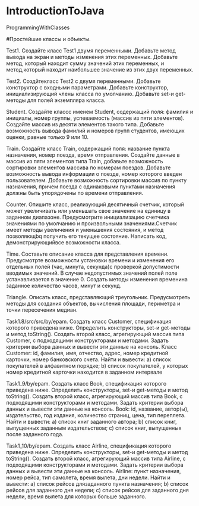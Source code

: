 # IntroductionToJava
ProgrammingWithClasses

#Простейшие классы и объекты.

Test1. Создайте класс Test1 двумя переменными. Добавьте метод вывода на экран и методы изменения этих переменных. Добавьте метод, который находит сумму значений этих переменных, и метод,который находит наибольшее значение из этих двух переменных.

Test2. Создйтекласс Test2 c двумя переменными. Добавьте конструктор с входными параметрами. Добавьте конструктор, инициализирующий члены класса по умолчанию. Добавьте set-и get-методы для полей экземпляра класса.

Student. Создайте классс именем Student, содержащий поля: фамилия и инициалы, номер группы, успеваемость (массив из пяти элементов). Создайте массив из десяти элементов такого типа. Добавьте возможность вывода фамилий и номеров групп студентов, имеющих оценки, равные только 9 или 10.

Train. Создайте класс Train, содержащий поля: название пункта назначения, номер поезда, время отправления. Создайте данные в массив из пяти элементов типа Train, добавьте возможность сортировки элементов массива по номерам поездов. Добавьте возможность вывода информации о поезде, номер которого введен пользователем. Добавьте возможность сортировки массив по пункту назначения, причем поезда с одинаковыми пунктами назначения должны быть упорядочены по времени отправления.

Counter. Опишите класс, реализующий десятичный счетчик, который может увеличивать или уменьшать свое значение на единицу в заданном диапазоне. Предусмотрите инициализацию счетчика значениями по умолчанию и произвольными значениями.Счетчик имеет методы увеличения и уменьшения состояния, и метод позволяющbq получить его текущее состояние. Написать код, демонстрирующийвсе возможности класса.

Time. Составьте описание класса для представления времени. Предусмотрте возможности установки времени и изменения его отдельных полей (час, минута, секунда)с проверкой допустимости вводимых значений. В случае недопустимых значений полей поле устанавливается в значение 0. Создать методы изменения временина заданное количество часов, минут и секунд.

Triangle. Описать класс, представляющий треугольник. Предусмотреть методы для создания объектов, вычисления площади, периметра и точки пересечения медиан.

Task1.8/src/src/by/epam. Создать класс Customer, спецификация которого приведена ниже. Определить конструкторы, set-и get-методы и метод toString(). Создать второй класс, агрегирующий массив типа Customer, с подходящими конструкторами и методами. Задать критерии выбора данных и вывести эти данные на консоль. Класс Customer: id, фамилия, имя, отчество, адрес, номер кредитной карточки, номер банковского счета. Найти и вывести: a) список покупателей в алфавитном порядке; b) список покупателей, у которых номер кредитной карточки находится в заданном интервале

Task1_9/by/epam. Создать класс Book, спецификация которого приведена ниже. Определить конструкторы, set-и get-методы и метод toString(). Создать второй класс, агрегирующий массив типа Book, с подходящими конструкторами и методами. Задать критерии выбора данных и вывести эти данные на консоль. Book: id, название, автор(ы), издательство, год издания, количество страниц, цена, тип переплета. Найти и вывести: a) список книг заданного автора; b) список книг, выпущенных заданным издательством; c) список книг, выпущенных после заданного года.

Task1_10/by/epam. Создать класс Airline, спецификация которого приведена ниже. Определить конструкторы, set-и get-методы и метод toString(). Создать второй класс, агрегирующий массив типа Airline, с подходящими конструкторами и методами. Задать критерии выбора данных и вывести эти данные на консоль. Airline: пункт назначения, номер рейса, тип самолета, время вылета, дни недели. Найти и вывести: a) список рейсов длязаданного пункта назначения; b) список рейсов для заданного дня недели; c) список рейсов для заданного дня недели, время вылета для которых больше заданного.
